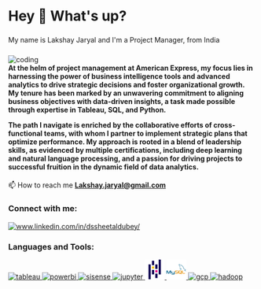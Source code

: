 <h1 align="left">Hey 👋 What's up?</h1>

###

<p align="left">My name is Lakshay Jaryal and I'm a Project Manager, from India</p>

###
<img align="left" alt ="coding" width = "1020" src= "https://camo.githubusercontent.com/ec6442ce4f6678a618ee77730e0784219b2fe877957705d82f6422702c14d0df/68747470733a2f2f6d69726f2e6d656469756d2e636f6d2f76322f726573697a653a6669743a3637392f302a7444356b4543324a59634b4848307a4f2e676966"> 

###
<h4 align="left">At the helm of project management at American Express, my focus lies in harnessing the power of business intelligence tools and advanced analytics to drive strategic decisions and foster organizational growth. My tenure has been marked by an unwavering commitment to aligning business objectives with data-driven insights, a task made possible through expertise in Tableau, SQL, and Python.

The path I navigate is enriched by the collaborative efforts of cross-functional teams, with whom I partner to implement strategic plans that optimize performance. My approach is rooted in a blend of leadership skills, as evidenced by multiple certifications, including deep learning and natural language processing, and a passion for driving projects to successful fruition in the dynamic field of data analytics.</h4>

📫 How to reach me **Lakshay.jaryal@gmail.com**

###
<h3 align="left">Connect with me:</h3>
<p align="left">
<a href="https://www.linkedin.com/in/lakshay-jaryal-9a399897/" target="blank"><img align="center" src="https://raw.githubusercontent.com/rahuldkjain/github-profile-readme-generator/master/src/images/icons/Social/linked-in-alt.svg" alt="www.linkedin.com/in/dssheetaldubey/" height="30" width="40" /></a>
</p>

<h3 align="left">Languages and Tools:</h3>
<p align="left">
  <!-- Tableau -->
  <a href="https://www.tableau.com/" target="_blank" rel="noreferrer">
    <img src="https://cdn.worldvectorlogo.com/logos/tableau-software.svg" alt="tableau" width="40" height="40"/>
  </a>
  
  <!-- Power BI -->
  <a href="https://powerbi.microsoft.com/" target="_blank" rel="noreferrer">
    <img src="https://upload.wikimedia.org/wikipedia/commons/c/cf/New_Power_BI_Logo.svg" alt="powerbi" width="40" height="40"/>
  </a>

  <!-- Sisense -->
  <a href="https://www.sisense.com/" target="_blank" rel="noreferrer">
    <img src="https://seeklogo.com/images/S/sisense-logo-B72338D4AC-seeklogo.com.png" alt="sisense" width="40" height="40"/>
  </a>

  <!-- Jupyter -->
  <a href="https://jupyter.org/" target="_blank" rel="noreferrer">
    <img src="https://upload.wikimedia.org/wikipedia/commons/3/38/Jupyter_logo.svg" alt="jupyter" width="40" height="40"/>
  </a>

  <!-- Pandas -->
  <a href="https://pandas.pydata.org/" target="_blank" rel="noreferrer">
    <img src="https://raw.githubusercontent.com/devicons/devicon/master/icons/pandas/pandas-original.svg" alt="pandas" width="40" height="40"/>
  </a>

  <!-- MySQL -->
  <a href="https://www.mysql.com/" target="_blank" rel="noreferrer">
    <img src="https://raw.githubusercontent.com/devicons/devicon/master/icons/mysql/mysql-original-wordmark.svg" alt="mysql" width="40" height="40"/>
  </a>

  <!-- Google Cloud Platform -->
  <a href="https://cloud.google.com" target="_blank" rel="noreferrer">
    <img src="https://www.vectorlogo.zone/logos/google_cloud/google_cloud-icon.svg" alt="gcp" width="40" height="40"/>
  </a>

  <!-- Hadoop -->
<a href="https://hadoop.apache.org/" target="_blank" rel="noreferrer">
  <img src="https://www.vectorlogo.zone/logos/apache_hadoop/apache_hadoop-icon.svg" alt="hadoop" width="40" height="40"/>
</a>
</p>

###
